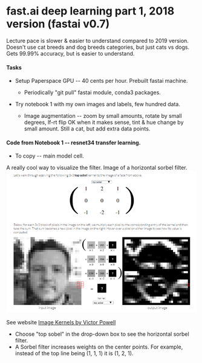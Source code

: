 # fast.ai  deep learning part 1, 2018 version (fastai v0.7)

Lecture pace is slower & easier to understand compared to 2019 version.
Doesn't use cat breeds and dog breeds categories, but just cats vs dogs.
Gets 99.99% accuracy, but is easier to understand.

#### Tasks 

  * Setup Paperspace GPU -- 40 cents per hour.  Prebuilt fastai machine.
    * Periodically "git pull" fastai module, conda3 packages.
    
  * Try notebook 1 with my own images and labels, few hundred data.
    * Image augmentation -- zoom by small amounts, rotate by small degrees, lf-rt flip OK when it makes sense, tint & hue change by small amount.  Still a cat, but add extra data points.  
    
#### Code from Notebook 1 -- resnet34 transfer learning.  

  * To copy -- main model cell.
  
  A really cool way to visualize the filter.  Image of a horizontal sorbel filter.     
  ![sorbel kernel excerpt](sorbel_kernel_demo.png)  
  
  See website [Image Kernels by Victor Powell](http://setosa.io/ev/image-kernels/)  
   - Choose "top sobel" in the drop-down box to see the horizontal sorbel filter.  
   - A Sorbel filter increases weights on the center points.  For example, instead of the top line being (1, 1, 1) it is (1, 2, 1).

